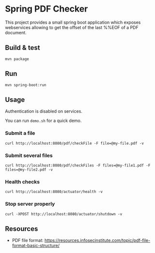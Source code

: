 
# Spring PDF Checker

This project provides a small spring boot application which exposes webservices allowing to get the offset of the last %%EOF of a PDF document.

## Build & test

`mvn package`

## Run

`mvn spring-boot:run`

## Usage 

Authentication is disabled on services.

You can run `demo.sh` for a quick demo.

### Submit a file
`curl http://localhost:8080/pdf/checkFile -F file=@my-file.pdf -v`

### Submit several files
`curl http://localhost:8080/pdf/checkFiles -F files=@my-file1.pdf -F files=@my-file2.pdf -v`

### Health checks
`curl http://localhost:8080/actuator/health -v`

### Stop server properly
`curl -XPOST http://localhost:8080/actuator/shutdown -v`

## Resources

- PDF file format:
    https://resources.infosecinstitute.com/topic/pdf-file-format-basic-structure/


